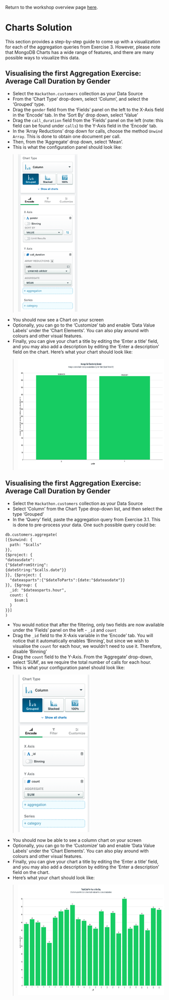 Return to the workshop overview page [here](..).

# Charts Solution
This section provides a step-by-step guide to come up with a visualization for each of the aggregation queries from Exercise 3. However, please note that MongoDB Charts has a wide range of features, and there are many possible ways to visualize this data. 

## Visualising the first Aggregation Exercise: Average Call Duration by Gender
* Select the ```Hackathon.customers``` collection as your Data Source
* From the ‘Chart Type’ drop-down, select ‘Column’, and select the ‘Grouped’ type.
* Drag the ```gender``` field from the ‘Fields’ panel on the left to the X-Axis field in the ‘Encode’ tab. In the ‘Sort By’ drop down, select ‘Value’  
* Drag the ```call_duration``` field from the ‘Fields’ panel on the left (note: this field can be found under ```calls```) to the Y-Axis field in the ‘Encode’ tab.
* In the ‘Array Reductions’ drop down for calls, choose the method ```Unwind Array```. This is done to obtain one document per call.
* Then, from the ‘Aggregate’ drop down, select ‘Mean’.
* This is what the configuration panel should look like: 
> <img src="./Charts_Exercise1_Configuration.png" height="500">
* You should now see a Chart on your screen
* Optionally, you can go to the ‘Customize’ tab and enable ‘Data Value Labels’ under the ‘Chart Elements’. You can also play around with colours and other visual features.  
* Finally, you can give your chart a title by editing the ‘Enter a title’ field, and you may also add a description by editing the ‘Enter a description’ field on the chart.
Here’s what your chart should look like:
> <img src="Charts_Exercise1_Result.png" height="350">

## Visualising the first Aggregation Exercise: Average Call Duration by Gender
* Select the ```Hackathon.customers``` collection as your Data Source
* Select ‘Column’ from the Chart Type drop-down list, and then select the type ‘Grouped’
* In the ‘Query’ field, paste the aggregation query from Exercise 3.1. This is done to pre-process your data. One such possible query could be: 
```
db.customers.aggregate(
[{$unwind: {
  path: "$calls"
}}, 
{$project: {
"dateasdate":
{"$dateFromString":
{dateString:"$calls.date"}}
}}, {$project: {
  "dateasparts":{"$dateToParts":{date:"$dateasdate"}}
}}, {$group: {
  _id: "$dateasparts.hour",
  count: {
    $sum:1
  }
}}]
)
```
* You would notice that after the filtering, only two fields are now available under the ‘Fields’ panel on the left - ```_id``` and ```count```
* Drag the ```_id``` field to the X-Axis variable in the ‘Encode’ tab. You will notice that it automatically enables ‘Binning’, but since we wish to visualise the ```count``` for each hour, we wouldn’t need to use it. Therefore, disable ‘Binning’ 
* Drag the ```count``` field to the Y-Axis. From the ‘Aggregate’ drop-down, select ‘SUM’, as we require the total number of calls for each hour. 
* This is what your configuration panel should look like:
> <img src="Charts_Exercise2_Configuration.png" height="500">
* You should now be able to see a column chart on your screen 
* Optionally, you can go to the ‘Customize’ tab and enable ‘Data Value Labels’ under the ‘Chart Elements’. You can also play around with colours and other visual features. 
* Finally, you can give your chart a title by editing the ‘Enter a title’ field, and you may also add a description by editing the ‘Enter a description’ field on the chart.
* Here’s what your chart should look like:
> <img src="Charts_Exercise2_Result.png" height="350">


